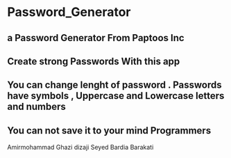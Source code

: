 # Password_Generator
a Password Generator From Paptoos Inc
-----------------------------------------------
Create strong Passwords With this app
-----------------------------------------------
You can change lenght of password .
Passwords have symbols , Uppercase and Lowercase letters and numbers
------------------------------------------------
You can not save it to your mind
Programmers
-----------------------------------------------
Amirmohammad Ghazi dizaji
Seyed Bardia Barakati
